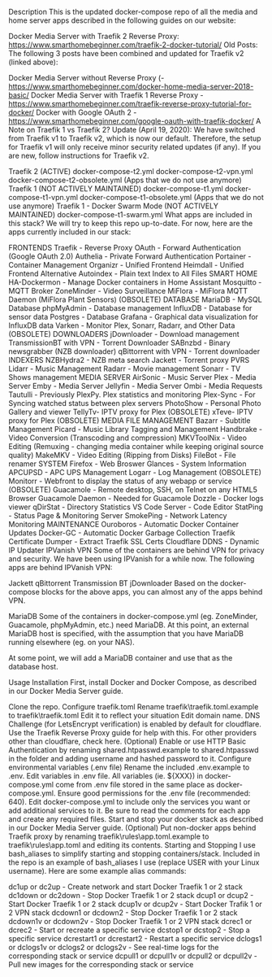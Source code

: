 Description
This is the updated docker-compose repo of all the media and home server apps described in the following guides on our website:

Docker Media Server with Traefik 2 Reverse Proxy: https://www.smarthomebeginner.com/traefik-2-docker-tutorial/
Old Posts: The following 3 posts have been combined and updated for Traefik v2 (linked above):

Docker Media Server without Reverse Proxy (- https://www.smarthomebeginner.com/docker-home-media-server-2018-basic/
Docker Media Server with Traefik 1 Reverse Proxy - https://www.smarthomebeginner.com/traefik-reverse-proxy-tutorial-for-docker/
Docker with Google OAuth 2 - https://www.smarthomebeginner.com/google-oauth-with-traefik-docker/
A Note on Traefik 1 vs Traefik 2?
Update (April 19, 2020): We have switched from Traefik v1 to Traefik v2, which is now our default. Therefore, the setup for Traefik v1 will only receive minor security related updates (if any). If you are new, follow instructions for Traefik v2.

Traefik 2 (ACTIVE)
docker-compose-t2.yml
docker-compose-t2-vpn.yml
docker-compose-t2-obsolete.yml (Apps that we do not use anymore)
Traefik 1 (NOT ACTIVELY MAINTAINED)
docker-compose-t1.yml
docker-compose-t1-vpn.yml
docker-compose-t1-obsolete.yml (Apps that we do not use anymore)
Traefik 1 - Docker Swarm Mode (NOT ACTIVELY MAINTAINED)
docker-compose-t1-swarm.yml
What apps are included in this stack?
We will try to keep this repo up-to-date. For now, here are the apps currently included in our stack:

FRONTENDS
Traefik - Reverse Proxy
OAuth - Forward Authentication (Google OAuth 2.0)
Authelia - Private Forward Authentication
Portainer - Container Management
Organizr - Unified Frontend
Heimdall - Unified Frontend Alternative
Autoindex - Plain text Index to All Files
SMART HOME
HA-Dockermon - Manage Docker containers in Home Assistant
Mosquitto - MQTT Broker
ZoneMinder - Video Surveillance
MiFlora - MiFlora MQTT Daemon (MiFlora Plant Sensors) (OBSOLETE)
DATABASE
MariaDB - MySQL Database
phpMyAdmin - Database management
InfluxDB - Database for sensor data
Postgres - Database
Grafana - Graphical data visualization for InfluxDB data
Varken - Monitor Plex, Sonarr, Radarr, and Other Data (OBSOLETE)
DOWNLOADERS
jDownloader - Download management
TransmissionBT with VPN - Torrent Downloader
SABnzbd - Binary newsgrabber (NZB downloader)
qBittorrent with VPN - Torrent downloader
INDEXERS
NZBHydra2 - NZB meta search
Jackett - Torrent proxy
PVRS
Lidarr - Music Management
Radarr - Movie management
Sonarr - TV Shows management
MEDIA SERVER
AirSonic - Music Server
Plex - Media Server
Emby - Media Server
Jellyfin - Media Server
Ombi - Media Requests
Tautulli - Previously PlexPy. Plex statistics and monitoring
Plex-Sync - For Syncing watched status between plex servers
PhotoShow - Personal Photo Gallery and viewer
TellyTv- IPTV proxy for Plex (OBSOLETE)
xTeve- IPTV proxy for Plex (OBSOLETE)
MEDIA FILE MANAGEMENT
Bazarr - Subtitle Management
Picard - Music Library Tagging and Management
Handbrake - Video Conversion (Transcoding and compression)
MKVToolNix - Video Editing (Remuxing - changing media container while keeping original source quality)
MakeMKV - Video Editing (Ripping from Disks)
FileBot - File renamer
SYSTEM
Firefox - Web Broswer
Glances - System Information
APCUPSD - APC UPS Management
Logarr - Log Management (OBSOLETE)
Monitorr - Webfront to display the status of any webapp or service (OBSOLETE)
Guacamole - Remote desktop, SSH, on Telnet on any HTML5 Browser
Guacamole Daemon - Needed for Guacamole
Dozzle - Docker logs viewer
qDirStat - Directory Statistics
VS Code Server - Code Editor
StatPing - Status Page & Monitoring Server
SmokePing - Network Latency Monitoring
MAINTENANCE
Ouroboros - Automatic Docker Container Updates
Docker-GC - Automatic Docker Garbage Collection
Traefik Certificate Dumper - Extract Traefik SSL Certs
Cloudflare DDNS - Dynamic IP Updater
IPVanish VPN
Some of the containers are behind VPN for privacy and security. We have been using IPVanish for a while now. The following apps are behind IPVanish VPN:

Jackett
qBittorrent
Transmission BT
jDownloader
Based on the docker-compose blocks for the above apps, you can almost any of the apps behind VPN.

MariaDB
Some of the containers in docker-compose.yml (eg. ZoneMinder, Guacamole, phpMyAdmin, etc.) need MariaDB. At this point, an external MariaDB host is specified, with the assumption that you have MariaDB running elsewhere (eg. on your NAS).

At some point, we will add a MariaDB container and use that as the database host.

Usage
Installation
First, install Docker and Docker Compose, as described in our Docker Media Server guide.

Clone the repo.
Configure traefik.toml
Rename traefik\traefik.toml.example to traefik\traefik.toml
Edit it to reflect your situation
Edit domain name.
DNS Challenge (for LetsEncrypt verification) is enabled by default for cloudflare. Use the Traefik Reverse Proxy guide for help with this.
For other providers other than cloudflare, check here.
(Optional) Enable or use HTTP Basic Authentication by renaming shared\.htpasswd.example to shared\.htpasswd in the folder and adding username and hashed password to it.
Configure environmental variables (.env file)
Rename the included .env.example to .env.
Edit variables in .env file.
All variables (ie. ${XXX}) in docker-compose.yml come from .env file stored in the same place as docker-compose.yml.
Ensure good permissions for the .env file (recommended: 640).
Edit docker-compose.yml to include only the services you want or add additional services to it. Be sure to read the comments for each app and create any required files.
Start and stop your docker stack as described in our Docker Media Server guide.
(Optional) Put non-docker apps behind Traefik proxy by renaming traefik\rules\app.toml.example to traefik\rules\app.toml and editing its contents.
Starting and Stopping
I use bash_aliases to simplify starting and stopping containers/stack. Included in the repo is an example of bash_aliases I use (replace USER with your Linux username). Here are some example alias commands:

dc1up or dc2up - Create network and start Docker Traefik 1 or 2 stack
dc1down or dc2down - Stop Docker Traefik 1 or 2 stack
dcup1 or dcup2 - Start Docker Traefik 1 or 2 stack
dcup1v or dcup2v - Start Docker Trafik 1 or 2 VPN stack
dcdown1 or dcdown2 - Stop Docker Traefik 1 or 2 stack
dcdown1v or dcdown2v - Stop Docker Traefik 1 or 2 VPN stack
dcrec1 or dcrec2 - Start or recreate a specific service
dcstop1 or dcstop2 - Stop a specific service
dcrestart1 or dcrestart2 - Restart a specific service
dclogs1 or dclogs1v or dclogs2 or dclogs2v - See real-time logs for the corresponding stack or service
dcpull1 or dcpull1v or dcpull2 or dcpull2v - Pull new images for the corresponding stack or service